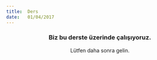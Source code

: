 ```yaml
---
title:  Ders
date:   01/04/2017
---
```


### <center>Biz bu derste üzerinde çalışıyoruz.</center>
<center>Lütfen daha sonra gelin.</center>